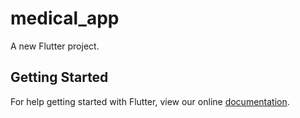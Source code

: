 # medical_app

A new Flutter project.

## Getting Started

For help getting started with Flutter, view our online
[documentation](https://flutter.io/).
